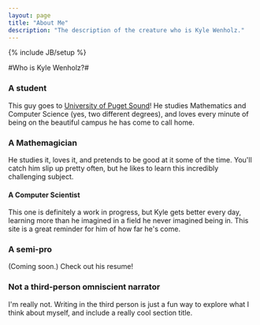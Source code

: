 ```yaml
---
layout: page
title: "About Me"
description: "The description of the creature who is Kyle Wenholz."
---
```

{% include JB/setup %}

#Who is Kyle Wenholz?#

### A student ###
This guy goes to [University of Puget Sound](http://pugetsound.edu)!  He studies 
Mathematics and Computer Science (yes, two different degrees), and loves every
minute of being on the beautiful campus he has come to call home.

### A Mathemagician ###
He studies it, loves it, and pretends to be good at it some of the time.  You'll
catch him slip up pretty often, but he likes to learn this incredibly challenging
subject.

#### A Computer Scientist ##
This one is definitely a work in progress, but Kyle gets better every day, 
learning more than he imagined in a field he never imagined being in.  This 
site is a great reminder for him of how far he's come.

### A semi-pro ###
(Coming soon.)
Check out his resume!

### Not a third-person omniscient narrator ###
I'm really not.  Writing in the third person is just a fun way to explore what 
I think about myself, and include a really cool section title.

